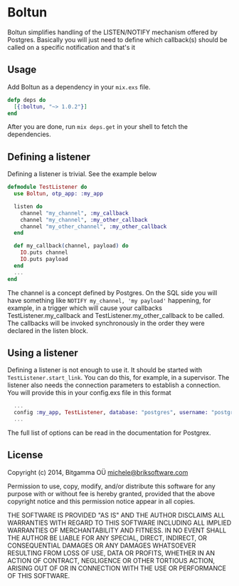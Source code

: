 # Boltun

Boltun simplifies handling of the LISTEN/NOTIFY mechanism offered by Postgres. Basically you will just need to define which callback(s) should be called on a specific notification and that's it

## Usage

Add Boltun as a dependency in your `mix.exs` file.

```elixir
defp deps do
  [{:boltun, "~> 1.0.2"}]
end
```

After you are done, run `mix deps.get` in your shell to fetch the dependencies.

## Defining a listener

Defining a listener is trivial. See the example below

```elixir
defmodule TestListener do
  use Boltun, otp_app: :my_app

  listen do
    channel "my_channel", :my_callback
    channel "my_channel", :my_other_callback
    channel "my_other_channel", :my_other_callback
  end

  def my_callback(channel, payload) do
    IO.puts channel
    IO.puts payload
  end
  ...
end
```

The channel is a concept defined by Postgres. On the SQL side you will have something like `NOTIFY my_channel, 'my payload'` happening, for example, in a trigger which will cause your callbacks TestListener.my_callback and TestListener.my_other_callback to be called. The callbacks will be invoked synchronously in the order they were declared in the listen block.

## Using a listener

Defining a listener is not enough to use it. It should be started with `TestListener.start_link`. You can do this, for example, in a supervisor.
The listener also needs the connection parameters to establish a connection. You will provide this in your config.exs file in this format

```elixir
  ...
  config :my_app, TestListener, database: "postgres", username: "postgres", password: "postgres", hostname: "localhost"
  ...
```

The full list of options can be read in the documentation for Postgrex.

## License
Copyright (c) 2014, Bitgamma OÜ <michele@briksoftware.com>

Permission to use, copy, modify, and/or distribute this software for any
purpose with or without fee is hereby granted, provided that the above
copyright notice and this permission notice appear in all copies.

THE SOFTWARE IS PROVIDED "AS IS" AND THE AUTHOR DISCLAIMS ALL WARRANTIES
WITH REGARD TO THIS SOFTWARE INCLUDING ALL IMPLIED WARRANTIES OF
MERCHANTABILITY AND FITNESS. IN NO EVENT SHALL THE AUTHOR BE LIABLE FOR
ANY SPECIAL, DIRECT, INDIRECT, OR CONSEQUENTIAL DAMAGES OR ANY DAMAGES
WHATSOEVER RESULTING FROM LOSS OF USE, DATA OR PROFITS, WHETHER IN AN
ACTION OF CONTRACT, NEGLIGENCE OR OTHER TORTIOUS ACTION, ARISING OUT OF
OR IN CONNECTION WITH THE USE OR PERFORMANCE OF THIS SOFTWARE.
